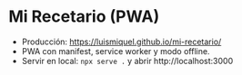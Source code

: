 ﻿# Mi Recetario (PWA)
- Producción: https://luismiquel.github.io/mi-recetario/
- PWA con manifest, service worker y modo offline.
- Servir en local: `npx serve .` y abrir http://localhost:3000
